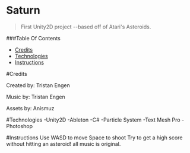 # Saturn
>First Unity2D project --based off of Atari's Asteroids.

###Table Of Contents

* [Credits](#credits)
* [Technologies](#technologies)
* [Instructions](#instructions)

#Credits

Created by:
Tristan Engen

Music by:
Tristan Engen

Assets by:
Anismuz

#Technologies
-Unity2D
-Ableton
-C#
-Particle System
-Text Mesh Pro
-Photoshop

#Instructions
Use WASD to move 
Space to shoot 
Try to get a high score without hitting an asteroid!
all music is original.
